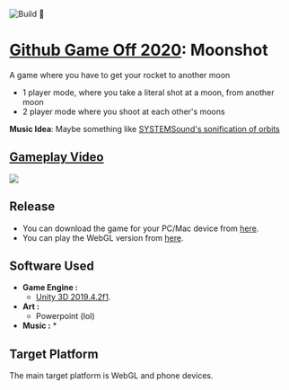 ![Build 🧱](https://github.com/avivajpeyi/moonshot/workflows/Build%20%F0%9F%A7%B1/badge.svg?branch=main)

# [Github Game Off 2020](https://itch.io/jam/game-off-2020): Moonshot
A game where you have to get your rocket to another moon
-  1 player mode, where you take a literal shot at a moon, from another moon
-  2 player mode where you shoot at each other's moons

**Music Idea**:
Maybe something like [SYSTEMSound's sonification of orbits](https://www.youtube.com/watch?v=WS5UxLHbUKc&ab_channel=SYSTEMSounds)


## [Gameplay Video](https://giphy.com/gifs/tsxAKRUT5S9fGMn1R4/html5)
![](https://media.giphy.com/media/tsxAKRUT5S9fGMn1R4/giphy.gif)


## Release
* You can download the game for your PC/Mac device from [here](https://avivajpeyi.itch.io/moonshot).
* You can play the WebGL version from [here](https://avivajpeyi.itch.io/moonshot).


## Software Used

* **Game Engine :**
  * [Unity 3D 2019.4.2f1](https://unity3d.com/).
* **Art :**
  * Powerpoint (lol)
* **Music :**
  * 


## Target Platform

The main target platform is WebGL and phone devices.
